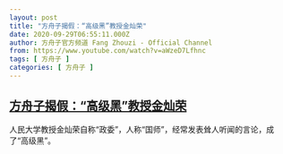 ```yaml
---
layout: post
title: "方舟子揭假：“高级黑”教授金灿荣"
date: 2020-09-29T06:55:11.000Z
author: 方舟子官方频道 Fang Zhouzi - Official Channel
from: https://www.youtube.com/watch?v=aWzeD7Lfhnc
tags: [ 方舟子 ]
categories: [ 方舟子 ]
---
```

<!--1601362511000-->
[方舟子揭假：“高级黑”教授金灿荣](https://www.youtube.com/watch?v=aWzeD7Lfhnc)
------

<div>
人民大学教授金灿荣自称“政委”，人称“国师”，经常发表耸人听闻的言论，成了“高级黑”。
</div>
